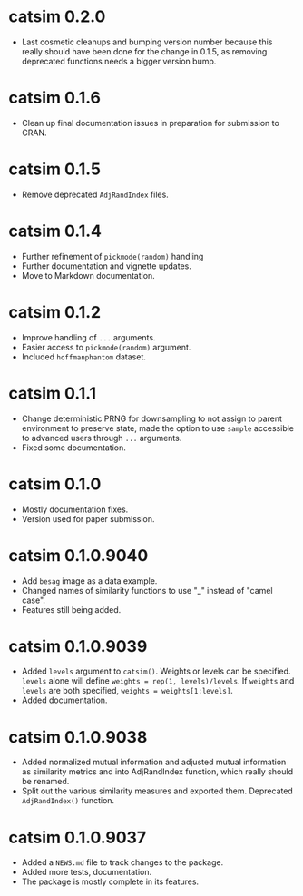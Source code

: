 # catsim 0.2.0
* Last cosmetic cleanups and bumping version number because
this really should have been done for the change in 0.1.5,
as removing deprecated functions needs a bigger version bump.

# catsim 0.1.6
* Clean up final documentation issues in preparation for submission to CRAN.

# catsim 0.1.5
* Remove deprecated `AdjRandIndex` files.

# catsim 0.1.4
* Further refinement of `pickmode(random)` handling
* Further documentation and vignette updates.
* Move to Markdown documentation.

# catsim 0.1.2
* Improve handling of `...` arguments.
* Easier access to `pickmode(random)` argument.
* Included `hoffmanphantom` dataset.

# catsim 0.1.1
* Change deterministic PRNG for downsampling to not assign to parent
  environment to preserve state, made the option to use `sample`
  accessible to advanced users through `...` arguments.
* Fixed some documentation. 

# catsim 0.1.0
* Mostly documentation fixes.
* Version used for paper submission.

# catsim 0.1.0.9040

* Add `besag` image as a data example.
* Changed names of similarity functions to use "_" instead of "camel case".
* Features still being added.

# catsim 0.1.0.9039

* Added `levels` argument to `catsim()`. Weights or levels can be specified. 
  `levels` alone will define `weights = rep(1, levels)/levels`. If `weights` 
  and `levels` are both specified, `weights = weights[1:levels]`. 
* Added documentation.

# catsim 0.1.0.9038

* Added normalized mutual information and adjusted mutual information
  as similarity metrics and into AdjRandIndex function, which really 
  should be renamed.
* Split out the various similarity measures and exported them. Deprecated
  `AdjRandIndex()` function.

# catsim 0.1.0.9037

* Added a `NEWS.md` file to track changes to the package.
* Added more tests, documentation.
* The package is mostly complete in its features. 
